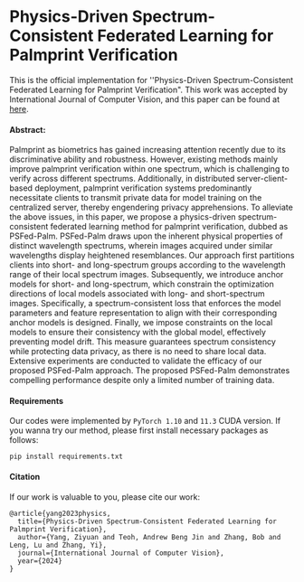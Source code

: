 # Physics-Driven Spectrum-Consistent Federated Learning for Palmprint Verification

This is the official implementation for ''Physics-Driven Spectrum-Consistent Federated Learning for Palmprint Verification". This work was accepted by International Journal of Computer Vision, and this paper can be found at [here](https://link.springer.com/article/10.1007/s11263-024-02077-9).

#### Abstract:
Palmprint as biometrics has gained increasing attention recently due to its discriminative ability and robustness. However, existing methods mainly improve palmprint verification within one spectrum, which is challenging to verify across different spectrums. Additionally, in distributed server-client-based deployment, palmprint verification systems predominantly necessitate clients to transmit private data for model training on the centralized server, thereby engendering privacy apprehensions. To alleviate the above issues, in this paper, we propose a physics-driven spectrum-consistent federated learning method for palmprint verification, dubbed as PSFed-Palm. PSFed-Palm draws upon the inherent physical properties of distinct wavelength spectrums, wherein images acquired under similar wavelengths display heightened resemblances. Our approach first partitions clients into short- and long-spectrum groups according to the wavelength range of their local spectrum images. Subsequently, we introduce anchor models for short- and long-spectrum, which constrain the optimization directions of local models associated with long- and short-spectrum images. Specifically, a spectrum-consistent loss that enforces the model parameters and feature representation to align with their corresponding anchor models is designed. Finally, we impose constraints on the local models to ensure their consistency with the global model, effectively preventing model drift. This measure guarantees spectrum consistency while protecting data privacy, as there is no need to share local data. Extensive experiments are conducted to validate the efficacy of our proposed PSFed-Palm approach. The proposed PSFed-Palm demonstrates compelling performance despite only a limited number of training data.

#### Requirements

Our codes were implemented by ```PyTorch 1.10``` and ```11.3``` CUDA version. If you wanna try our method, please first install necessary packages as follows:

```
pip install requirements.txt
```


#### Citation
If our work is valuable to you, please cite our work:
```
@article{yang2023physics,
  title={Physics-Driven Spectrum-Consistent Federated Learning for Palmprint Verification},
  author={Yang, Ziyuan and Teoh, Andrew Beng Jin and Zhang, Bob and Leng, Lu and Zhang, Yi},
  journal={International Journal of Computer Vision},
  year={2024}
}
